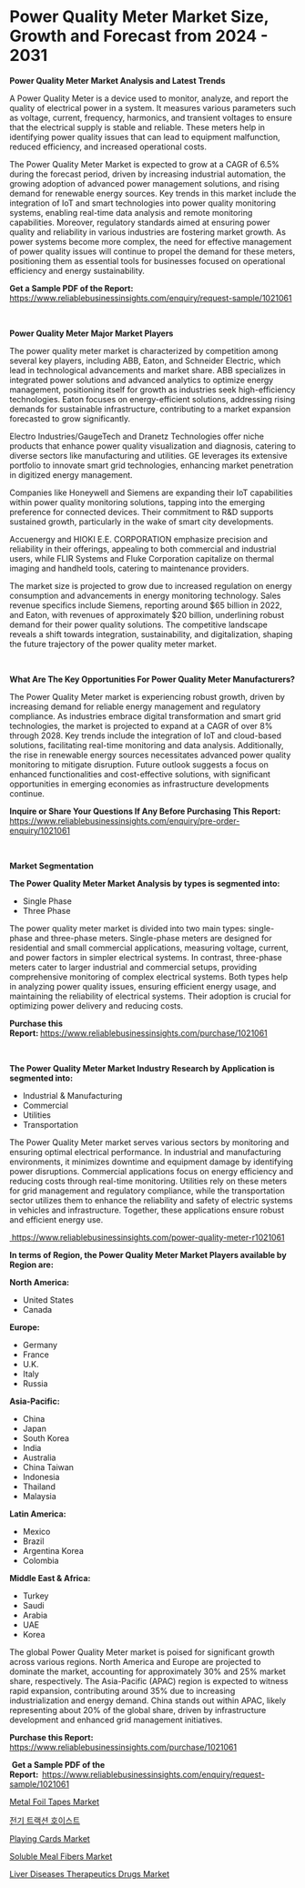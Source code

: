 <p><h1>Power Quality Meter Market Size, Growth and Forecast from 2024 - 2031</h1></p><p><strong>Power Quality Meter Market Analysis and Latest Trends</strong></p>
<p><p>A Power Quality Meter is a device used to monitor, analyze, and report the quality of electrical power in a system. It measures various parameters such as voltage, current, frequency, harmonics, and transient voltages to ensure that the electrical supply is stable and reliable. These meters help in identifying power quality issues that can lead to equipment malfunction, reduced efficiency, and increased operational costs.</p><p>The Power Quality Meter Market is expected to grow at a CAGR of 6.5% during the forecast period, driven by increasing industrial automation, the growing adoption of advanced power management solutions, and rising demand for renewable energy sources. Key trends in this market include the integration of IoT and smart technologies into power quality monitoring systems, enabling real-time data analysis and remote monitoring capabilities. Moreover, regulatory standards aimed at ensuring power quality and reliability in various industries are fostering market growth. As power systems become more complex, the need for effective management of power quality issues will continue to propel the demand for these meters, positioning them as essential tools for businesses focused on operational efficiency and energy sustainability.</p></p>
<p><strong>Get a Sample PDF of the Report:&nbsp;</strong> <a href="https://www.reliablebusinessinsights.com/enquiry/request-sample/1021061">https://www.reliablebusinessinsights.com/enquiry/request-sample/1021061</a></p>
<p>&nbsp;</p>
<p><strong>Power Quality Meter Major Market Players</strong></p>
<p><p>The power quality meter market is characterized by competition among several key players, including ABB, Eaton, and Schneider Electric, which lead in technological advancements and market share. ABB specializes in integrated power solutions and advanced analytics to optimize energy management, positioning itself for growth as industries seek high-efficiency technologies. Eaton focuses on energy-efficient solutions, addressing rising demands for sustainable infrastructure, contributing to a market expansion forecasted to grow significantly.</p><p>Electro Industries/GaugeTech and Dranetz Technologies offer niche products that enhance power quality visualization and diagnosis, catering to diverse sectors like manufacturing and utilities. GE leverages its extensive portfolio to innovate smart grid technologies, enhancing market penetration in digitized energy management.</p><p>Companies like Honeywell and Siemens are expanding their IoT capabilities within power quality monitoring solutions, tapping into the emerging preference for connected devices. Their commitment to R&D supports sustained growth, particularly in the wake of smart city developments.</p><p>Accuenergy and HIOKI E.E. CORPORATION emphasize precision and reliability in their offerings, appealing to both commercial and industrial users, while FLIR Systems and Fluke Corporation capitalize on thermal imaging and handheld tools, catering to maintenance providers.</p><p>The market size is projected to grow due to increased regulation on energy consumption and advancements in energy monitoring technology. Sales revenue specifics include Siemens, reporting around $65 billion in 2022, and Eaton, with revenues of approximately $20 billion, underlining robust demand for their power quality solutions. The competitive landscape reveals a shift towards integration, sustainability, and digitalization, shaping the future trajectory of the power quality meter market.</p></p>
<p>&nbsp;</p>
<p><strong>What Are The Key Opportunities For Power Quality Meter Manufacturers?</strong></p>
<p><p>The Power Quality Meter market is experiencing robust growth, driven by increasing demand for reliable energy management and regulatory compliance. As industries embrace digital transformation and smart grid technologies, the market is projected to expand at a CAGR of over 8% through 2028. Key trends include the integration of IoT and cloud-based solutions, facilitating real-time monitoring and data analysis. Additionally, the rise in renewable energy sources necessitates advanced power quality monitoring to mitigate disruption. Future outlook suggests a focus on enhanced functionalities and cost-effective solutions, with significant opportunities in emerging economies as infrastructure developments continue.</p></p>
<p><strong>Inquire or Share Your Questions If Any Before Purchasing This Report:</strong> <a href="https://www.reliablebusinessinsights.com/enquiry/pre-order-enquiry/1021061">https://www.reliablebusinessinsights.com/enquiry/pre-order-enquiry/1021061</a></p>
<p>&nbsp;</p>
<p><strong>Market Segmentation</strong></p>
<p><strong>The Power Quality Meter Market Analysis by types is segmented into:</strong></p>
<p><ul><li>Single Phase</li><li>Three Phase</li></ul></p>
<p><p>The power quality meter market is divided into two main types: single-phase and three-phase meters. Single-phase meters are designed for residential and small commercial applications, measuring voltage, current, and power factors in simpler electrical systems. In contrast, three-phase meters cater to larger industrial and commercial setups, providing comprehensive monitoring of complex electrical systems. Both types help in analyzing power quality issues, ensuring efficient energy usage, and maintaining the reliability of electrical systems. Their adoption is crucial for optimizing power delivery and reducing costs.</p></p>
<p><strong>Purchase this Report:&nbsp;</strong><a href="https://www.reliablebusinessinsights.com/purchase/1021061">https://www.reliablebusinessinsights.com/purchase/1021061</a></p>
<p>&nbsp;</p>
<p><strong>The Power Quality Meter Market Industry Research by Application is segmented into:</strong></p>
<p><ul><li>Industrial & Manufacturing</li><li>Commercial</li><li>Utilities</li><li>Transportation</li></ul></p>
<p><p>The Power Quality Meter market serves various sectors by monitoring and ensuring optimal electrical performance. In industrial and manufacturing environments, it minimizes downtime and equipment damage by identifying power disruptions. Commercial applications focus on energy efficiency and reducing costs through real-time monitoring. Utilities rely on these meters for grid management and regulatory compliance, while the transportation sector utilizes them to enhance the reliability and safety of electric systems in vehicles and infrastructure. Together, these applications ensure robust and efficient energy use.</p></p>
<p><a href="https://www.reliablebusinessinsights.com/power-quality-meter-r1021061">&nbsp;https://www.reliablebusinessinsights.com/power-quality-meter-r1021061</a></p>
<p><strong>In terms of Region, the Power Quality Meter Market Players available by Region are:</strong></p>
<p>
    <p> <strong> North America: </strong>
        <ul>
            <li>United States</li>
            <li>Canada</li>
        </ul>
        </p> 
    <p> <strong> Europe: </strong>
        <ul>
            <li>Germany</li>
            <li>France</li>
            <li>U.K.</li>
            <li>Italy</li>
            <li>Russia</li>
        </ul>
        </p> 
    <p> <strong> Asia-Pacific: </strong>
        <ul>
            <li>China</li>
            <li>Japan</li>
            <li>South Korea</li>
            <li>India</li>
            <li>Australia</li>
            <li>China Taiwan</li>
            <li>Indonesia</li>
            <li>Thailand</li>
            <li>Malaysia</li>
        </ul>
        </p> 
    <p> <strong> Latin America: </strong>
        <ul>
            <li>Mexico</li>
            <li>Brazil</li>
            <li>Argentina Korea</li>
            <li>Colombia</li>
        </ul>
        </p> 
    <p> <strong> Middle East & Africa: </strong>
        <ul>
            <li>Turkey</li>
            <li>Saudi</li>
            <li>Arabia</li>
            <li>UAE</li>
            <li>Korea</li>
        </ul>
    </p>
    </p>
<p><p>The global Power Quality Meter market is poised for significant growth across various regions. North America and Europe are projected to dominate the market, accounting for approximately 30% and 25% market share, respectively. The Asia-Pacific (APAC) region is expected to witness rapid expansion, contributing around 35% due to increasing industrialization and energy demand. China stands out within APAC, likely representing about 20% of the global share, driven by infrastructure development and enhanced grid management initiatives.</p></p>
<p><strong>Purchase this Report: </strong><a href="https://www.reliablebusinessinsights.com/purchase/1021061">https://www.reliablebusinessinsights.com/purchase/1021061</a></p>
<p>&nbsp;<strong>Get a Sample PDF of the Report:&nbsp;&nbsp;</strong><a href="https://www.reliablebusinessinsights.com/enquiry/request-sample/1021061">https://www.reliablebusinessinsights.com/enquiry/request-sample/1021061</a></p>
<p><strong></strong></p>
<p><p><a href="https://issuu.com/reportprime-2/docs/metal-foil-tapes-market-size-2030.p_b14a40120b172f">Metal Foil Tapes Market</a></p><p><a href="https://medium.com/@petbigbeepjn/%EC%A0%84-%EC%84%B8%EA%B3%84-%EC%A0%84%EA%B8%B0-%EA%B2%AC%EC%9D%B8-%ED%98%B8%EC%9D%B4%EC%8A%A4%ED%8A%B8-%EC%8B%9C%EC%9E%A5-%ED%83%90%EC%83%89-2024%EB%85%84%EB%B6%80%ED%84%B0-2031%EB%85%84%EA%B9%8C%EC%A7%80%EC%9D%98-%ED%8A%B8%EB%A0%8C%EB%93%9C%EC%97%90%EC%84%9C-%EC%A0%84%EB%9E%B5%EA%B9%8C%EC%A7%80-1e8b96d43dba">전기 트랙션 호이스트</a></p><p><a href="https://www.linkedin.com/pulse/global-playing-cards-market-trends-insights-growth-opportunities-rrinc?trackingId=LqxFXx5VSse4LofACRRfMA%3D%3D">Playing Cards Market</a></p><p><a href="https://medium.com/@vncentbarrett644/this-soluble-meal-fibers-market-research-report-evaluates-the-key-market-trends-drivers-and-d57c8cb7c105">Soluble Meal Fibers Market</a></p><p><a href="https://medium.com/@chellamarie196/the-liver-diseases-therapeutics-drugs-market-decisions-are-mostly-driven-by-resource-optimization-0df8b524f864">Liver Diseases Therapeutics Drugs Market</a></p></p>